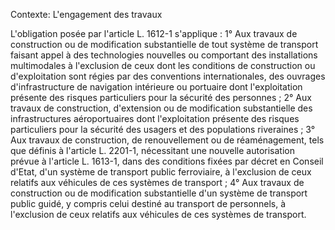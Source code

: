 Contexte: L'engagement des travaux

L'obligation posée par l'article L. 1612-1 s'applique : 1° Aux travaux de construction ou de modification substantielle de tout système de transport faisant appel à des technologies nouvelles ou comportant des installations multimodales à l'exclusion de ceux dont les conditions de construction ou d'exploitation sont régies par des conventions internationales, des ouvrages d'infrastructure de navigation intérieure ou portuaire dont l'exploitation présente des risques particuliers pour la sécurité des personnes ; 2° Aux travaux de construction, d'extension ou de modification substantielle des infrastructures aéroportuaires dont l'exploitation présente des risques particuliers pour la sécurité des usagers et des populations riveraines ; 3° Aux travaux de construction, de renouvellement ou de réaménagement, tels que définis à l'article L. 2201-1, nécessitant une nouvelle autorisation prévue à l'article L. 1613-1, dans des conditions fixées par décret en Conseil d'Etat, d'un système de transport public ferroviaire, à l'exclusion de ceux relatifs aux véhicules de ces systèmes de transport ; 4° Aux travaux de construction ou de modification substantielle d'un système de transport public guidé, y compris celui destiné au transport de personnels, à l'exclusion de ceux relatifs aux véhicules de ces systèmes de transport.